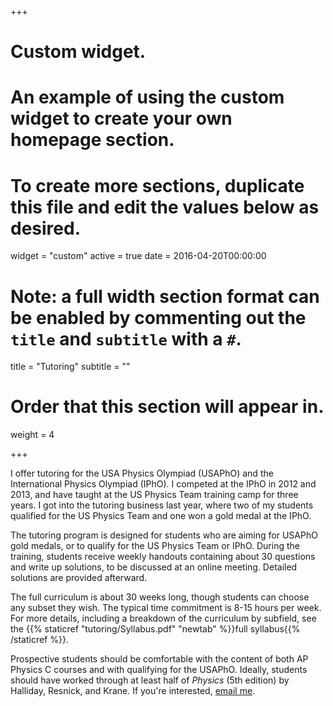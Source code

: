 +++
# Custom widget.
# An example of using the custom widget to create your own homepage section.
# To create more sections, duplicate this file and edit the values below as desired.
widget = "custom"
active = true
date = 2016-04-20T00:00:00

# Note: a full width section format can be enabled by commenting out the `title` and `subtitle` with a `#`.
title = "Tutoring"
subtitle = ""

# Order that this section will appear in.
weight = 4

+++

I offer tutoring for the USA Physics Olympiad (USAPhO) and the International Physics Olympiad (IPhO). I competed at the IPhO in 2012 and 2013, and have taught at the US Physics Team training camp for three years. I got into the tutoring business last year, where two of my students qualified for the US Physics Team and one won a gold medal at the IPhO. 

The tutoring program is designed for students who are aiming for USAPhO gold medals, or to qualify for the US Physics Team or IPhO. During the training, students receive weekly handouts containing about 30 questions and write up solutions, to be discussed at an online meeting. Detailed solutions are provided afterward. 

The full curriculum is about 30 weeks long, though students can choose any subset they wish. The typical time commitment is 8-15 hours per week. For more details, including a breakdown of the curriculum by subfield, see the {{% staticref "tutoring/Syllabus.pdf" "newtab" %}}full syllabus{{% /staticref %}}.

Prospective students should be comfortable with the content of both AP Physics C courses and with qualifying for the USAPhO. Ideally, students should have worked through at least half of *Physics* (5th edition) by Halliday, Resnick, and Krane. If you're interested, [email me](mailto:kzhou7@gmail.com).

